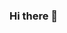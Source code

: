 ### Hi there 👋

<!--
**BonyaSlayer/BonyaSlayer** is a ✨ _special_ ✨ repository because its `README.md` (this file) appears on your GitHub profile.

Here are some ideas to get you started:

- 🔭 I’m currently working on ...
- 🌱 I’m currently learning C#
- 👯 I’m looking to collaborate on ...
- 🤔 I’m looking for help with ...
- 💬 Ask me about ...
- 📫 How to reach me: zlobasterus@gmail.com
- 😄 Pronouns: ...
- ⚡ Fun fact: ...
-->
